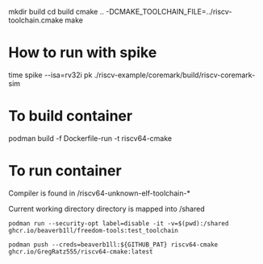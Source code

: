 mkdir build
cd build
cmake .. -DCMAKE_TOOLCHAIN_FILE=../riscv-toolchain.cmake
make

# How to run with spike
time spike --isa=rv32i pk ./riscv-example/coremark/build/riscv-coremark-sim

# To build container
podman build -f Dockerfile-run -t riscv64-cmake

# To run container
Compiler is found in /riscv64-unknown-elf-toolchain-\*

Current working directory directory is mapped into /shared

```
podman run --security-opt label=disable -it -v=$(pwd):/shared ghcr.io/beaverb1ll/freedom-tools:test_toolchain

podman push --creds=beaverb1ll:${GITHUB_PAT} riscv64-cmake ghcr.io/GregRatz555/riscv64-cmake:latest
